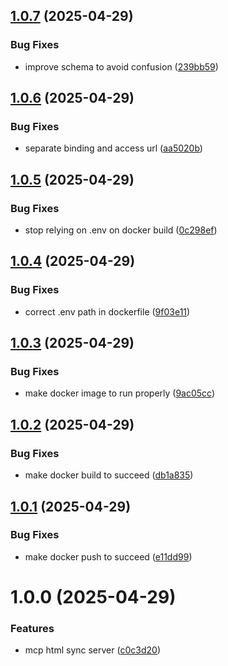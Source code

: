 ## [1.0.7](https://github.com/yujiosaka/mcp-html-sync-server/compare/v1.0.6...v1.0.7) (2025-04-29)


### Bug Fixes

* improve schema to avoid confusion ([239bb59](https://github.com/yujiosaka/mcp-html-sync-server/commit/239bb59b171a42e0867fe1517dcd410dac85521a))

## [1.0.6](https://github.com/yujiosaka/mcp-html-sync-server/compare/v1.0.5...v1.0.6) (2025-04-29)


### Bug Fixes

* separate binding and access url ([aa5020b](https://github.com/yujiosaka/mcp-html-sync-server/commit/aa5020be59ff2c3201a7d80180ade60590818a5e))

## [1.0.5](https://github.com/yujiosaka/mcp-html-sync-server/compare/v1.0.4...v1.0.5) (2025-04-29)


### Bug Fixes

* stop relying on .env on docker build ([0c298ef](https://github.com/yujiosaka/mcp-html-sync-server/commit/0c298ef8187dcf7f832d3eed3fb945477437b5e7))

## [1.0.4](https://github.com/yujiosaka/mcp-html-sync-server/compare/v1.0.3...v1.0.4) (2025-04-29)


### Bug Fixes

* correct .env path in dockerfile ([9f03e11](https://github.com/yujiosaka/mcp-html-sync-server/commit/9f03e11790c118b8957d369443fb9c91b18bc89f))

## [1.0.3](https://github.com/yujiosaka/mcp-html-sync-server/compare/v1.0.2...v1.0.3) (2025-04-29)


### Bug Fixes

* make docker image to run properly ([9ac05cc](https://github.com/yujiosaka/mcp-html-sync-server/commit/9ac05cc2d437f95db8d3fb0cd57eeb537ccead6c))

## [1.0.2](https://github.com/yujiosaka/mcp-html-sync-server/compare/v1.0.1...v1.0.2) (2025-04-29)


### Bug Fixes

* make docker build to succeed ([db1a835](https://github.com/yujiosaka/mcp-html-sync-server/commit/db1a835e5419c515648c8f4d407ecd26c2a3c770))

## [1.0.1](https://github.com/yujiosaka/mcp-html-sync-server/compare/v1.0.0...v1.0.1) (2025-04-29)


### Bug Fixes

* make docker push to succeed ([e11dd99](https://github.com/yujiosaka/mcp-html-sync-server/commit/e11dd9992bd599b20f9ef4a791c4b1b1dc5bd53a))

# 1.0.0 (2025-04-29)


### Features

* mcp html sync server ([c0c3d20](https://github.com/yujiosaka/mcp-html-sync-server/commit/c0c3d2094eb30bebf259df08546be611a6434376))

